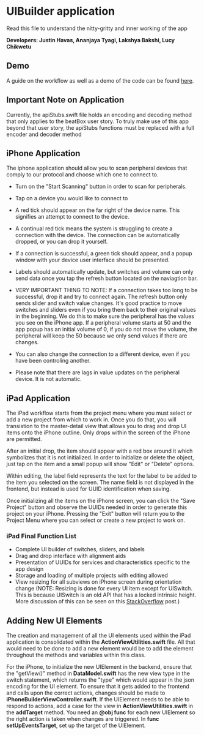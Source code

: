 # UIBuilder application

Read this file to understand the nitty-gritty and inner working of the app

__Developers: Justin Havas, Ananjaya Tyagi, Lakshya Bakshi, Lucy Chikwetu__

## Demo

A guide on the workflow as well as a demo of the code can be found [here](https://youtu.be/d4p888eFUxg).

## Important Note on Application
Currently, the apiStubs.swift file holds an encoding and decoding method that only applies to the beatBox user story. To truly make use of this app beyond that user story, the apiStubs functions must be replaced with a full encoder and decoder method

## iPhone Application

The iphone application should allow you to scan peripheral devices that comply to our protocol and choose
which one to connect to. 

- Turn on the "Start Scanning" button in order to scan for peripherals. 
- Tap on a device you would like to connect to 
- A red tick should appear on the far right of the device name. This signifies an attempt to connect to the device. 
- A continual red tick means the system is struggling to create a connection with the device. The connection can
be automatically dropped, or you can drop it yourself. 
- If a connection is successful, a green tick should appear, and a popup window with your device user interface should be presented. 
- Labels should automatically update, but switches and volume can only send data once you tap the refresh button
located on the naviagtion bar. 
- VERY IMPORTANT THING TO NOTE: If a connection takes too long to be successful, drop it and try to connect again. The refresh button only sends slider and switch value changes. It's good practice to move switches and sliders even if you bring them back to their original values in the beginning. We do this to make sure the peripheral has the values you see on the iPhone app. If a peripheral volume starts at 50 and the app popup has an initial volume of 0, if you do not move the volume, the peripheral will keep the 50 because we only send values if there are changes. 

- You can also change the connection to a different device, even if you have been controling another. 
- Please note that there are lags in value updates on the peripheral device. It is not automatic. 


## iPad Application

The iPad workflow starts from the project menu where you must select or add a new project from which to work in. Once you do that, you will transistion to the master-detail view that allows you to drag and drop UI items onto the iPhone outline. Only drops within the screen of the iPhone are permitted. 

After an initial drop, the item should appear with a red box around it which symbolizes that it is not initialized. In order to initialize or delete the object, just tap on the item and a small popup will show "Edit" or "Delete" options. 

Within editing, the label field represents the text for the label to be added to the item you selected on the screen. The name field is not displayed in the frontend, but instead is used for UUID identification when saving.

Once initializing all the items on the iPhone screen, you can click the "Save Project" button and observe the UUIDs needed in order to generate this project on your iPhone. Pressing the "Exit" button will return you to the Project Menu where you can select or create a new project to work on.

### iPad Final Function List

- Complete UI builder of switches, sliders, and labels
- Drag and drop interface with alignment aids
- Presentation of UUIDs for services and characteristics specific to the app design
- Storage and loading of multiple projects with editing allowed
- View resizing for all subviews on iPhone screen during orientation change (NOTE: Resizing is done for every UI item except for UISwitch. This is because UISwitch is an old API that has a locked intrinsic height. More discussion of this can be seen on this [StackOverflow](https://stackoverflow.com/questions/25104605/changing-uiswitch-width-and-height/25106983) post.)

## Adding New UI Elements

The creation and management of all the UI elements used within the iPad application is consolidated within the __ActionViewUtilities.swift__ file. All that would need to be done to add a new element would be to add the element throughout the methods and variables within this class. 

For the iPhone, to initialize the new UIElement in the backend, ensure that the "getView()" method in __DataModel.swift__ has the new view type in the switch statement, which returns the "type" which would appear in the json encoding for the UI element. To ensure that it gets added to the frontend and calls upon the correct actions, changes should be made to __iPhoneBuilderViewController.swift__. If the UIElement needs to be able to respond to actions, add a case for the view in __ActionViewUtilities.swift__ in the __addTarget__ method. You need an __@obj func__ for each new UIElement so the right action is taken when changes are triggered. In __func setUpEventsTarget__, set up the target of the UIElement. 

